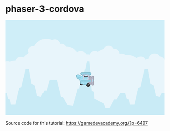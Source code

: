 # phaser-3-cordova
![screenshot](screenshot.png)

Source code for this tutorial:
https://gamedevacademy.org/?p=6497